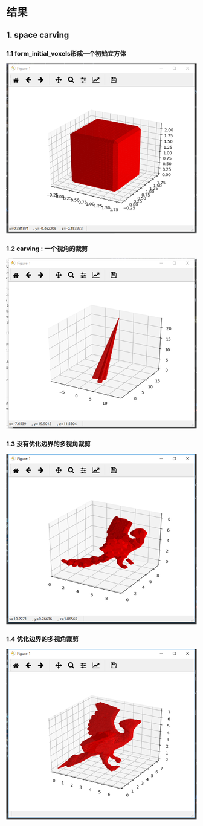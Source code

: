 # 结果

## 1. space carving 

### 1.1 form_initial_voxels形成一个初始立方体

![a](/images/ps3/space_c_a.png)

### 1.2 carving : 一个视角的裁剪

![b](/images/ps3/space_c_b.png)

### 1.3 没有优化边界的多视角裁剪

![c](/images/ps3/space_c_c.png)

### 1.4 优化边界的多视角裁剪

![d](/images/ps3/space_c_d.png)